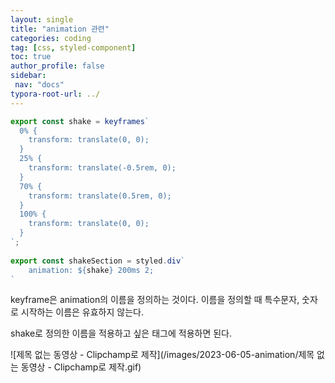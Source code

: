 ```yaml
---
layout: single
title: "animation 관련"
categories: coding
tag: [css, styled-component]
toc: true
author_profile: false
sidebar:
 nav: "docs"
typora-root-url: ../
---
```


```typescript
export const shake = keyframes`
  0% {
    transform: translate(0, 0);
  }
  25% {
    transform: translate(-0.5rem, 0);
  }
  70% {
    transform: translate(0.5rem, 0);
  }
  100% {
    transform: translate(0, 0);
  }
`;
 
export const shakeSection = styled.div`
	animation: ${shake} 200ms 2;
`
```

keyframe은 animation의 이름을 정의하는 것이다. 이름을 정의할 때 특수문자, 숫자로 시작하는 이름은 유효하지 않는다.

shake로 정의한 이름을 적용하고 싶은 태그에 적용하면 된다. 



![제목 없는 동영상 - Clipchamp로 제작](/images/2023-06-05-animation/제목 없는 동영상 - Clipchamp로 제작.gif)